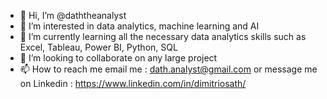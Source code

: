 - 👋 Hi, I’m @daththeanalyst
- 👀 I’m interested in data analytics, machine learning and AI
- 🌱 I’m currently learning all the necessary data analytics skills such as Excel, Tableau, Power BI, Python, SQL
- 💞️ I’m looking to collaborate on any large project
- 📫 How to reach me email me : dath.analyst@gmail.com or message me on Linkedin : https://www.linkedin.com/in/dimitriosath/

